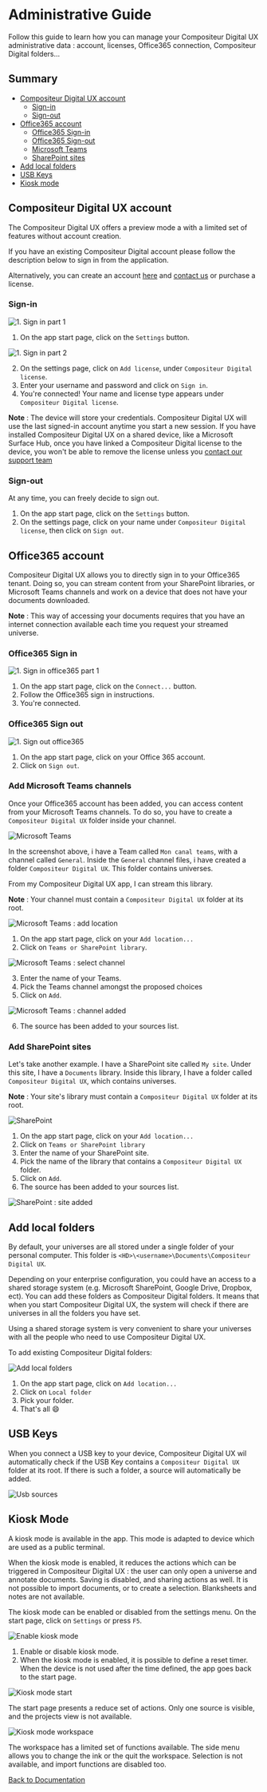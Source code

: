 # Administrative Guide

Follow this guide to learn how you can manage your Compositeur Digital UX administrative data : account, licenses, Office365 connection, Compositeur Digital folders...

## Summary

* [Compositeur Digital UX account](#compositeur-digital-ux-account)
  * [Sign-in](#sign-in)
  * [Sign-out](#sign-out)
* [Office365 account](#office365-account)
  * [Office365 Sign-in](#office365-sign-in)
  * [Office365 Sign-out](#office365-sign-out)
  * [Microsoft Teams](#add-microsoft-teams)
  * [SharePoint sites](#add-sharepoint-sites)
* [Add local folders](#add-local-folders)
* [USB Keys](#usb-keys)
* [Kiosk mode](#kiosk-mode)

## Compositeur Digital UX account

The Compositeur Digital UX offers a preview mode a with a limited set of features without account creation. 

If you have an existing Compositeur Digital account please follow the description below to sign in from the application. 

Alternatively, you can create an account [here](http://www.compositeurdigital.com/Account/Register) and [contact us](mailto:contact@excense.fr) or purchase a license.


### Sign-in

![1. Sign in part 1](../img/administrative_signin1.JPG)

1. On the app start page, click on the `Settings` button.

![1. Sign in part 2](../img/administrative_signin2.JPG)

2. On the settings page, click on `Add license`, under `Compositeur Digital license`.
1. Enter your username and password and click on `Sign in`.
1. You're connected! Your name and license type appears under `Compositeur Digital license`. 


**Note** : The device will store your credentials. Compositeur Digital UX will use the last signed-in account anytime you start a new session. If you have installed Compositeur Digital UX on a shared device, like a Microsoft Surface Hub, once you have linked a Compositeur Digital license to the device, you won't be able to remove the license unless you [contact our support team](mailto:support@excense.fr)

### Sign-out

At any time, you can freely decide to sign out.

1. On the app start page, click on the `Settings` button.
1. On the settings page, click on your name under `Compositeur Digital license`, then click on `Sign out`.

## Office365 account

Compositeur Digital UX allows you to directly sign in to your Office365 tenant. Doing so, you can stream content from your SharePoint libraries, or Microsoft Teams channels and work on a device that does not have your documents downloaded.

**Note** : This way of accessing your documents requires that you have an internet connection available each time you request your streamed universe.

### Office365 Sign in

![1. Sign in office365 part 1](../img/administrative_signin_o365.JPG)

1. On the app start page, click on the `Connect...` button. 
1. Follow the Office365 sign in instructions.
1. You're connected.

### Office365 Sign out

![1. Sign out office365](../img/administrative_signout_o365.JPG)

1. On the app start page, click on your Office 365 account.
1. Click on `Sign out`.

### Add Microsoft Teams channels

Once your Office365 account has been added, you can access content from your Microsoft Teams channels. To do so, you have to create a `Compositeur Digital UX` folder inside your channel. 

![Microsoft Teams](../img/administrative_teams.jpg)

In the screenshot above, i have a Team called `Mon canal teams`, with a channel called `General`. Inside the `General` channel files, i have created a folder `Compositeur Digital UX`. This folder contains universes. 

From my Compositeur Digital UX app, I can stream this library.

**Note** : Your channel must contain a `Compositeur Digital UX` folder at its root.

![Microsoft Teams : add location](../img/administrative_add_teams_site.jpg)

1. On the app start page, click on your `Add location...`
1. Click on `Teams or SharePoint library`.

![Microsoft Teams : select channel](../img/administrative_add_teams_site2.jpg)

3. Enter the name of your Teams.
1. Pick the Teams channel amongst the proposed choices
1. Click on `Add`.

![Microsoft Teams : channel added](../img/administrative_add_teams_site3.jpg)

6. The source has been added to your sources list. 

### Add SharePoint sites

Let's take another example. I have a SharePoint site called `My site`. Under this site, I have a `Documents` library. Inside this library, I have a folder called `Compositeur Digital UX`, which contains universes. 

**Note** : Your site's library must contain a `Compositeur Digital UX` folder at its root.

![SharePoint](../img/administrative_sharepoint.jpg)

1. On the app start page, click on your `Add location...`
1. Click on `Teams or SharePoint library`
1. Enter the name of your SharePoint site.
1. Pick the name of the library that contains a `Compositeur Digital UX` folder.
1. Click on `Add`.
1. The source has been added to your sources list. 

![SharePoint : site added](../img/administrative_add_sharepoint.jpg)


## Add local folders

By default, your universes are all stored under a single folder of your personal computer. This folder is `<HD>\<username>\Documents\Compositeur Digital UX`.

Depending on your enterprise configuration, you could have an access to a shared storage system (e.g. Microsoft SharePoint, Google Drive, Dropbox, ect). You can add these folders as Compositeur Digital folders. It means that when you start Compositeur Digital UX, the system will check if there are universes in all the folders you have set.

Using a shared storage system is very convenient to share your universes with all the people who need to use Compositeur Digital UX.

To add existing Compositeur Digital folders:

![Add local folders](../img/administrative_add_cd_folders.JPG)

1. On the app start page, click on `Add location...`
1. Click on `Local folder`
1. Pick your folder.
1. That's all &#x1F604;

## USB Keys

When you connect a USB key to your device, Compositeur Digital UX wil automatically check if the USB Key contains a `Compositeur Digital UX` folder at its root. If there is such a folder, a source will automatically be added.

![Usb sources](../img/administrative_usb_keys.JPG)

## Kiosk Mode

A kiosk mode is available in the app. This mode is adapted to device which are used as a public terminal. 

When the kiosk mode is enabled, it reduces the actions which can be triggered in Compositeur Digital UX : the user can only open a universe and annotate documents. Saving is disabled, and sharing actions as well. It is not possible to import documents, or to create a selection. Blanksheets and notes are not available.  

The kiosk mode can be enabled or disabled from the settings menu. On the start page, click on `Settings` or press `F5`.

![Enable kiosk mode](../img/administrative_kiosk_activation.JPG)

1. Enable or disable kiosk mode.
2. When the kiosk mode is enabled, it is possible to define a reset timer. When the device is not used after the time defined, the app goes back to the start page.

![Kiosk mode start](../img/administrative_kiosk_start.JPG)

The start page presents a reduce set of actions. Only one source is visible, and the projects view is not available. 

![Kiosk mode workspace](../img/administrative_kiosk_workspace.JPG)

The workspace has a limited set of functions available. The side menu allows you to change the ink or the quit the workspace. Selection is not available, and import functions are disabled too. 

[Back to Documentation](../index.md)
